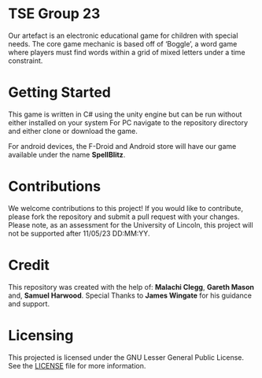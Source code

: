 # TSE Group 23
Our artefact is an electronic educational game for children with special needs. 
The core game mechanic is based off of ‘Boggle’, a word game where players must find words within a grid of mixed letters under a time constraint.

# Getting Started
This game is written in C# using the unity engine but can be run without either installed on your system
For PC navigate to the repository directory and either clone or download the game.

For android devices, the F-Droid and Android store will have our game available under the name **SpellBlitz**.

# Contributions
We welcome contributions to this project! If you would like to contribute, please fork the repository and submit a pull request with your changes.
Please note, as an assessment for the University of Lincoln, this project will not be supported after 11/05/23 DD:MM:YY.

# Credit
This repository was created with the help of: **Malachi Clegg**, **Gareth Mason** and, **Samuel Harwood**.
Special Thanks to **James Wingate** for his guidance and support.

# Licensing
This projected is licensed under the GNU Lesser General Public License. See the [LICENSE](License-gnu-lgpl-v3.0.md) file for more information.

 

